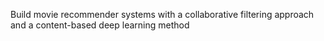 Build movie recommender systems with a collaborative filtering approach and a content-based deep learning method

